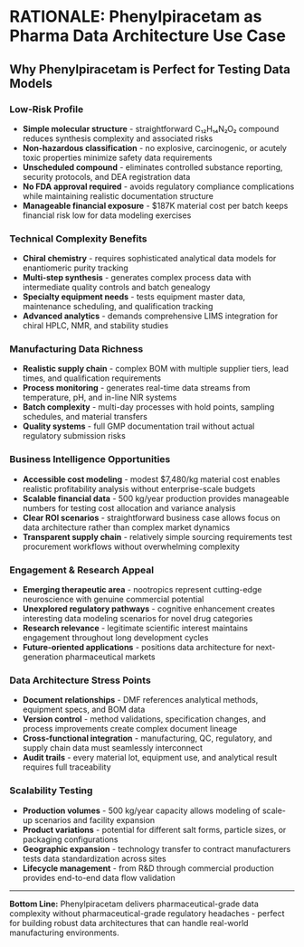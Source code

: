 # RATIONALE: Phenylpiracetam as Pharma Data Architecture Use Case

## **Why Phenylpiracetam is Perfect for Testing Data Models**

### **Low-Risk Profile**
- **Simple molecular structure** - straightforward C₁₂H₁₄N₂O₂ compound reduces synthesis complexity and associated risks
- **Non-hazardous classification** - no explosive, carcinogenic, or acutely toxic properties minimize safety data requirements
- **Unscheduled compound** - eliminates controlled substance reporting, security protocols, and DEA registration data
- **No FDA approval required** - avoids regulatory compliance complications while maintaining realistic documentation structure
- **Manageable financial exposure** - $187K material cost per batch keeps financial risk low for data modeling exercises

### **Technical Complexity Benefits**
- **Chiral chemistry** - requires sophisticated analytical data models for enantiomeric purity tracking
- **Multi-step synthesis** - generates complex process data with intermediate quality controls and batch genealogy
- **Specialty equipment needs** - tests equipment master data, maintenance scheduling, and qualification tracking
- **Advanced analytics** - demands comprehensive LIMS integration for chiral HPLC, NMR, and stability studies

### **Manufacturing Data Richness**
- **Realistic supply chain** - complex BOM with multiple supplier tiers, lead times, and qualification requirements
- **Process monitoring** - generates real-time data streams from temperature, pH, and in-line NIR systems
- **Batch complexity** - multi-day processes with hold points, sampling schedules, and material transfers
- **Quality systems** - full GMP documentation trail without actual regulatory submission risks

### **Business Intelligence Opportunities**
- **Accessible cost modeling** - modest $7,480/kg material cost enables realistic profitability analysis without enterprise-scale budgets
- **Scalable financial data** - 500 kg/year production provides manageable numbers for testing cost allocation and variance analysis
- **Clear ROI scenarios** - straightforward business case allows focus on data architecture rather than complex market dynamics
- **Transparent supply chain** - relatively simple sourcing requirements test procurement workflows without overwhelming complexity

### **Engagement & Research Appeal**
- **Emerging therapeutic area** - nootropics represent cutting-edge neuroscience with genuine commercial potential
- **Unexplored regulatory pathways** - cognitive enhancement creates interesting data modeling scenarios for novel drug categories
- **Research relevance** - legitimate scientific interest maintains engagement throughout long development cycles
- **Future-oriented applications** - positions data architecture for next-generation pharmaceutical markets

### **Data Architecture Stress Points**
- **Document relationships** - DMF references analytical methods, equipment specs, and BOM data
- **Version control** - method validations, specification changes, and process improvements create complex document lineage
- **Cross-functional integration** - manufacturing, QC, regulatory, and supply chain data must seamlessly interconnect
- **Audit trails** - every material lot, equipment use, and analytical result requires full traceability

### **Scalability Testing**
- **Production volumes** - 500 kg/year capacity allows modeling of scale-up scenarios and facility expansion
- **Product variations** - potential for different salt forms, particle sizes, or packaging configurations
- **Geographic expansion** - technology transfer to contract manufacturers tests data standardization across sites
- **Lifecycle management** - from R&D through commercial production provides end-to-end data flow validation

---

**Bottom Line:** Phenylpiracetam delivers pharmaceutical-grade data complexity without pharmaceutical-grade regulatory headaches - perfect for building robust data architectures that can handle real-world manufacturing environments.